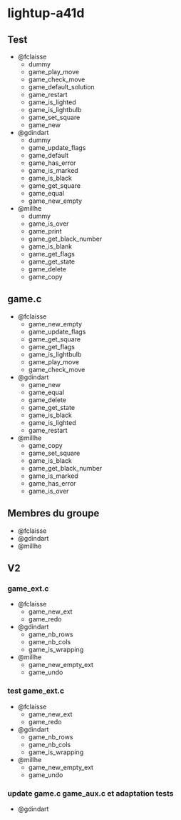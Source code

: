 # lightup-a41d

## Test

- @fclaisse
  - dummy
  - game_play_move
  - game_check_move
  - game_default_solution
  - game_restart
  - game_is_lighted
  - game_is_lightbulb
  - game_set_square
  - game_new
- @gdindart
  - dummy
  - game_update_flags
  - game_default
  - game_has_error
  - game_is_marked
  - game_is_black
  - game_get_square
  - game_equal
  - game_new_empty
- @millhe
  - dummy
  - game_is_over
  - game_print
  - game_get_black_number
  - game_is_blank
  - game_get_flags
  - game_get_state
  - game_delete
  - game_copy

## game.c

- @fclaisse
  - game_new_empty
  - game_update_flags
  - game_get_square
  - game_get_flags
  - game_is_lightbulb
  - game_play_move
  - game_check_move
- @gdindart
  - game_new
  - game_equal
  - game_delete
  - game_get_state
  - game_is_black
  - game_is_lighted
  - game_restart
- @millhe
  - game_copy
  - game_set_square
  - game_is_black
  - game_get_black_number
  - game_is_marked
  - game_has_error
  - game_is_over

## Membres du groupe

- @fclaisse
- @gdindart
- @millhe

## V2

### game_ext.c

- @fclaisse
  - game_new_ext
  - game_redo
- @gdindart
  - game_nb_rows
  - game_nb_cols
  - game_is_wrapping
- @millhe
  - game_new_empty_ext
  - game_undo

### test game_ext.c

- @fclaisse
  - game_new_ext
  - game_redo
- @gdindart
  - game_nb_rows
  - game_nb_cols
  - game_is_wrapping
- @millhe
  - game_new_empty_ext
  - game_undo

### update game.c game_aux.c et adaptation tests

- @gdindart
